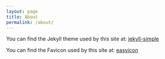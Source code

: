 ```yaml
---
layout: page
title: About
permalink: /about/
---
```


You can find the Jekyll theme used by this site at: <data data-icon="ei-sc-github"></data>  [jekyll-simple](https://github.com/wild-flame/jekyll-simple)

You can find the Favicon used by this site at: [easyicon](http://www.easyicon.net/language.en/1167486-dog_icon.html)